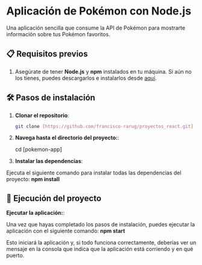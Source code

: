 # Aplicación de Pokémon con Node.js

Una aplicación sencilla que consume la API de Pokémon para mostrarte información sobre tus Pokémon favoritos.

## 📋 Requisitos previos

1. Asegúrate de tener **Node.js** y **npm** instalados en tu máquina. Si aún no los tienes, puedes descargarlos e instalarlos desde [aquí](https://nodejs.org/).

## 🛠️ Pasos de instalación

1. **Clonar el repositorio**:

   ```bash
   git clone [https://github.com/francisco-rarug/proyectos_react.git]

2. **Navega hasta el directorio del proyecto:**:

    cd [pokemon-app]

3. **Instalar las dependencias**:

Ejecuta el siguiente comando para instalar todas las dependencias del proyecto:
**npm install**

## 🚀 Ejecución del proyecto

**Ejecutar la aplicación:**:

Una vez que hayas completado los pasos de instalación, puedes ejecutar la aplicación con el siguiente comando:
**npm start**

Esto iniciará la aplicación y, si todo funciona correctamente, deberías ver un mensaje en la consola que indica que la aplicación está corriendo y en qué puerto.
